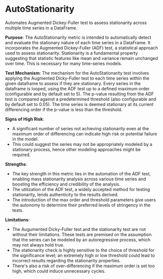 # AutoStationarity

Automates Augmented Dickey-Fuller test to assess stationarity across multiple time series in a DataFrame.

**Purpose**: The AutoStationarity metric is intended to automatically detect and evaluate the stationary nature of
each time series in a DataFrame. It incorporates the Augmented Dickey-Fuller (ADF) test, a statistical approach
used to assess stationarity. Stationarity is a fundamental property suggesting that statistic features like mean
and variance remain unchanged over time. This is necessary for many time-series models.

**Test Mechanism**: The mechanism for the AutoStationarity test involves applying the Augmented Dicky-Fuller test
to each time series within the given dataframe to assess if they are stationary. Every series in the dataframe is
looped, using the ADF test up to a defined maximum order (configurable and by default set to 5). The p-value
resulting from the ADF test is compared against a predetermined threshold (also configurable and by default set to
0.05). The time series is deemed stationary at its current differencing order if the p-value is less than the
threshold.

**Signs of High Risk**:
- A significant number of series not achieving stationarity even at the maximum order of differencing can indicate
high risk or potential failure in the model.
- This could suggest the series may not be appropriately modeled by a stationary process, hence other modeling
approaches might be required.


**Strengths**:
- The key strength in this metric lies in the automation of the ADF test, enabling mass stationarity analysis
across various time series and boosting the efficiency and credibility of the analysis.
- The utilization of the ADF test, a widely accepted method for testing stationarity, lends authenticity to the
results derived.
- The introduction of the max order and threshold parameters give users the autonomy to determine their preferred
levels of stringency in the tests.

**Limitations**:
- The Augumented Dicky-Fuller test and the stationarity test are not without their limitations. These tests are
premised on the assumption that the series can be modeled by an autoregressive process, which may not always hold
true.
- The stationarity check is highly sensitive to the choice of threshold for the significance level; an extremely
high or low threshold could lead to incorrect results regarding the stationarity properties.
- There's also a risk of over-differencing if the maximum order is set too high, which could induce unnecessary
cycles.